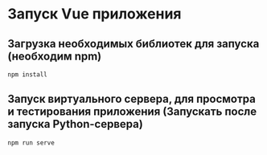 # Запуск Vue приложения

## Загрузка необходимых библиотек для запуска (необходим npm)
```
npm install
```

## Запуск виртуального сервера, для просмотра и тестирования приложения (Запускать после запуска Python-сервера)
```
npm run serve
```
